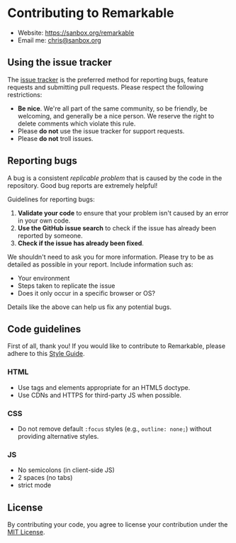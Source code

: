 # Contributing to Remarkable

* Website: https://sanbox.org/remarkable
* Email me: chris@sanbox.org

## Using the issue tracker

The [issue tracker](https://github.com/chrisyongchu/Remarkable/issues) is the preferred method for reporting bugs, feature requests and submitting pull requests. Please respect the following restrictions:

* **Be nice**. We're all part of the same community, so be friendly, be welcoming, and generally be a nice person. We reserve the right to delete comments which violate this rule.
* Please **do not** use the issue tracker for support requests.
* Please **do not** troll issues. 

## Reporting bugs

A bug is a consistent _replicable problem_ that is caused by the code in the repository. Good bug reports are extremely helpful!

Guidelines for reporting bugs:

1. **Validate your code** to ensure that your problem isn't caused by an error in your own code.
2. **Use the GitHub issue search** to check if the issue has already been reported by someone.
3. **Check if the issue has already been fixed**.

We shouldn't need to ask you for more information. Please try to be as detailed as possible in your report. Include information such as:

* Your environment
* Steps taken to replicate the issue
* Does it only occur in a specific browser or OS?

Details like the above can help us fix any potential bugs.

## Code guidelines

First of all, thank you! If you would like to contribute to Remarkable, please adhere to this [Style Guide](https://google.github.io/styleguide/htmlcssguide.xml).

### HTML 

* Use tags and elements appropriate for an HTML5 doctype.
* Use CDNs and HTTPS for third-party JS when possible.

### CSS

* Do not remove default `:focus` styles (e.g., `outline: none;`) without providing alternative styles.

### JS

* No semicolons (in client-side JS)
* 2 spaces (no tabs)
* strict mode

## License

By contributing your code, you agree to license your contribution under the [MIT License](https://sanbox.org/license/MIT).


